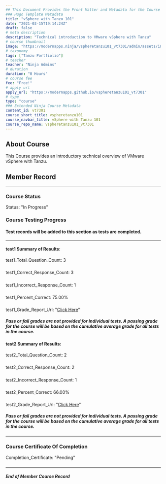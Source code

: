 ```yaml
---
## This Document Provides the Front Matter and Metadata for the Course Information page used in the modernapps.ninja homepage and the member profile page.
### Hugo Template Metadata
title: "vSphere with Tanzu 101"
date: "2021-03-15T19:14:24Z"
draft: false
# meta description
description: "Technical introduction to VMware vSphere with Tanzu"
# course thumbnail
image: "https://modernapps.ninja/vspheretanzu101_vt7301/admin/assets/images/vspheretanzu101_vt7301.jpg"
# taxonomy
tags: ["Tanzu Portfiolio"]
# teacher
teacher: "Ninja Admins"
# duration
duration: "0 Hours"
# course fee
fee: "Free!"
# apply url
apply_url: "https://modernapps.github.io/vspheretanzu101_vt7301"
# type
type: "course"
### Extended Ninja Course Metadata
content_id: vt7301
course_short_title: vspheretanzu101
course_navbar_title: vSphere with Tanzu 101
course_repo_name: vspheretanzu101_vt7301
---  
```

  

## About Course

This Course provides an introductory technical overview of VMware vSphere with Tanzu.

## Member Record  
---  
  
  
### Course Status  

Status: "In Progress"  

### Course Testing Progress  
#### Test records will be added to this section as tests are completed.
  
---  
#### test1 Summary of Results:  
test1_Total_Question_Count: 3
#####  
test1_Correct_Response_Count: 3
#####  
test1_Incorrect_Response_Count: 1
#####  
test1_Percent_Correct: 75.00%
#####  
test1_Grade_Report_Url: "[Click Here](https://github.com/modernappsninjas/cha2ranga/blob/main/static/userdata/courses/vspheretanzu101_vt7301/grade_report.pr285.test1.md)"
##### Pass or fail grades are not provided for individual tests. A passing grade for the course will be based on the cumulative average grade for all tests in the course.  
#### test2 Summary of Results:  
test2_Total_Question_Count: 2
#####  
test2_Correct_Response_Count: 2
#####  
test2_Incorrect_Response_Count: 1
#####  
test2_Percent_Correct: 66.00%
#####  
test2_Grade_Report_Url: "[Click Here](https://github.com/modernappsninjas/cha2ranga/blob/main/static/userdata/courses/vspheretanzu101_vt7301/grade_report.pr286.test2.md)"
##### Pass or fail grades are not provided for individual tests. A passing grade for the course will be based on the cumulative average grade for all tests in the course.  
  
---  
### Course Certificate Of Completion

Completion_Certificate: "Pending"  
#####
---
##### End of Member Course Record